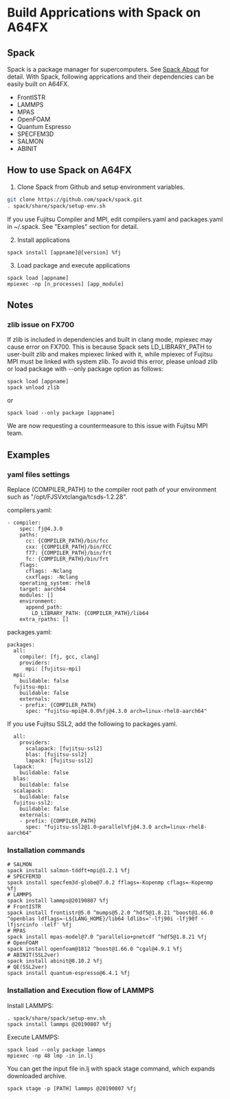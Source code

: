 # Build Apprications with Spack on A64FX

## Spack
Spack is a package manager for supercomputers. See [Spack About](https://spack.io/about/) for detail.
With Spack, following apprications and their dependencies can be easily built on A64FX.
- FrontISTR
- LAMMPS
- MPAS
- OpenFOAM
- Quantum Espresso
- SPECFEM3D
- SALMON
- ABINIT

## How to use Spack on A64FX

1. Clone Spack from Github and setup environment variables.

```sh
git clone https://github.com/spack/spack.git
. spack/share/spack/setup-env.sh
```
If you use Fujitsu Compiler and MPI, edit compilers.yaml and packages.yaml in ~/.spack. See "Examples" section for detail.


2. Install applications
```
spack install [appname]@[version] %fj
```

3. Load package and execute applications
```
spack load [appname]
mpiexec -np [n_processes] [app_module]
```

## Notes
### zlib issue on FX700
If zlib is included in dependencies and built in clang mode, mpiexec may cause error on FX700. 
This is because Spack sets LD_LIBRARY_PATH to user-built zlib and makes mpiexec linked with it, while mpiexec of Fujitsu MPI must be linked with system zlib. 
To avoid this error, please unload zlib or load package with --only package option as follows:
```
spack load [appname]
spack unload zlib
```
or
```
spack load --only package [appname]
```
We are now requesting a countermeasure to this issue with Fujitsu MPI team.

## Examples

### yaml files settings

Replace {COMPILER_PATH} to the compiler root path of your environment such as "/opt/FJSVxtclanga/tcsds-1.2.28".

compilers.yaml:
```
- compiler:
    spec: fj@4.3.0
    paths:
      cc: {COMPILER_PATH}/bin/fcc
      cxx: {COMPILER_PATH}/bin/FCC
      f77: {COMPILER_PATH}/bin/frt
      fc: {COMPILER_PATH}/bin/frt
    flags:
      cflags: -Nclang
      cxxflags: -Nclang
    operating_system: rhel8
    target: aarch64
    modules: []
    environment:
      append_path:
        LD_LIBRARY_PATH: {COMPILER_PATH}/lib64
    extra_rpaths: []
```
packages.yaml:
```
packages:
  all:
    compiler: [fj, gcc, clang]
    providers:
      mpi: [fujitsu-mpi]
  mpi:
    buildable: false
  fujitsu-mpi:
    buildable: false
    externals:
    - prefix: {COMPILER_PATH}
      spec: "fujitsu-mpi@4.0.0%fj@4.3.0 arch=linux-rhel8-aarch64"
```
If you use Fujitsu SSL2, add the following to packages.yaml.
```
  all:
    providers:
      scalapack: [fujitsu-ssl2]
      blas: [fujitsu-ssl2]
      lapack: [fujitsu-ssl2]
  lapack:
    buildable: false
  blas:
    buildable: false
  scalapack:
    buildable: false
  fujitsu-ssl2:
    buildable: false
    externals:
    - prefix: {COMPILER_PATH}
      spec: "fujitsu-ssl2@1.0~parallel%fj@4.3.0 arch=linux-rhel8-aarch64"
```

### Installation commands
```
# SALMON
spack install salmon-tddft+mpi@1.2.1 %fj
# SPECFEM3D
spack install specfem3d-globe@7.0.2 fflags=-Kopenmp cflags=-Kopenmp %fj
# LAMMPS
spack install lammps@20190807 %fj
# FrontISTR
spack install frontistr@5.0 ^mumps@5.2.0 ^hdf5@1.8.21 ^boost@1.66.0 ^openblas ldflags=-L${LANG_HOME}/lib64 ldlibs='-lfj90i -lfj90f -lfjsrcinfo -lelf' %fj
# MPAS
spack install mpas-model@7.0 ^parallelio+pnetcdf ^hdf5@1.8.21 %fj
# OpenFOAM
spack install openfoam@1812 ^boost@1.66.0 ^cgal@4.9.1 %fj
# ABINIT(SSL2ver)
spack install abinit@8.10.2 %fj
# QE(SSL2ver)
spack install quantum-espresso@6.4.1 %fj 
```

### Installation and Execution flow of LAMMPS
Install LAMMPS:
```
. spack/share/spack/setup-env.sh
spack install lammps @20190807 %fj
```
Execute LAMMPS:
```
spack load --only package lammps
mpiexec -np 48 lmp -in in.lj
```
You can get the input file in.lj with spack stage command, which expands downloaded archive.
```
spack stage -p [PATH] lammps @20190807 %fj
```

